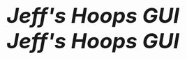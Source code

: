 <br/>
<font size='64'>
  <b>
    <i>
      Jeff&apos;s Hoops GUI
    </i>
  </b>
</font>
<br/><font size='25'><b><i>Jeff&apos;s Hoops GUI</i></b></font>
